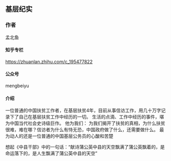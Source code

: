 ## 基层纪实
### 作者
孟北鱼
#### 知乎专栏
https://zhuanlan.zhihu.com/c_195477822  
#### 公众号
mengbeiyu
#### 介绍
一位普通的中国扶贫工作者，在基层扶贫4年，目前从事信访工作，用几十万字记录下了自己在基层扶贫工作中经历的一切。
生活的点滴、工作中经历的事件，堪为中国当代社会史诗级巨作。
他为我们：
为我们揭开了扶贫的真相，为什么扶贫很难，难在哪？信访者为什么有恃无恐，中国政府做了什么，还需要做什么。
最为动人的还是一位普通的中国基层公务员的心酸和苦楚

想起《中县干部》中的一句话：“献诗蒲公英中县的天空飘满了蒲公英飘着的，是命运落下的，是人生飘满了蒲公英中县的天空”


